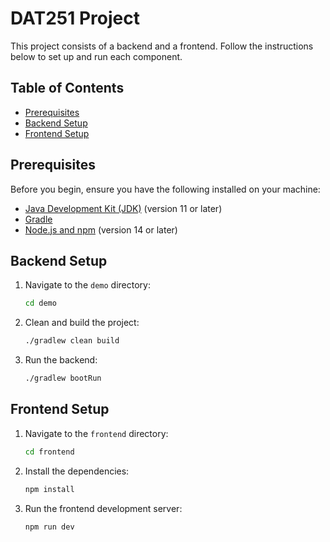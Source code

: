 # DAT251 Project

This project consists of a backend and a frontend. Follow the instructions below to set up and run each component.

## Table of Contents
- [Prerequisites](#prerequisites)
- [Backend Setup](#backend-setup)
- [Frontend Setup](#frontend-setup)

## Prerequisites

Before you begin, ensure you have the following installed on your machine:
- [Java Development Kit (JDK)](https://www.oracle.com/java/technologies/javase-jdk11-downloads.html) (version 11 or later)
- [Gradle](https://gradle.org/install/)
- [Node.js and npm](https://nodejs.org/) (version 14 or later)

## Backend Setup

1. Navigate to the `demo` directory:
    ```bash
    cd demo
    ```

2. Clean and build the project:
    ```bash
    ./gradlew clean build
    ```

3. Run the backend:
    ```bash
    ./gradlew bootRun
    ```

## Frontend Setup

1. Navigate to the `frontend` directory:
    ```bash
    cd frontend
    ```

2. Install the dependencies:
    ```bash
    npm install
    ```

3. Run the frontend development server:
    ```bash
    npm run dev
    ```
